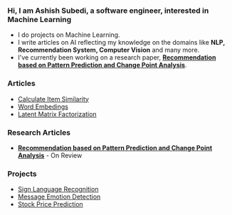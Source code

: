 ### Hi, I am Ashish Subedi, a software engineer, interested in Machine Learning

* I do projects on Machine Learning.
* I write articles on AI reflecting my knowledge on the domains like **NLP, Recommendation System, Computer Vision** and many more.
* I've currently been working on a research paper, **[Recommendation based on Pattern Prediction and Change Point Analysis](https://www.researchgate.net/publication/344397561_Recommendation_based_on_Pattern_Prediction_Change_Point_Analysis)**.

### Articles
* [Calculate Item Similarity](https://medium.com/swlh/calculate-item-similarity-d7a6255c912d)
* [Word Embedings](https://medium.com/analytics-vidhya/word-embeddings-b859184304fe)
* [Latent Matrix Factorization](https://medium.com/swlh/latent-matrix-factorization-6fa1cd0b2e5f)

### Research Articles
* **[Recommendation based on Pattern Prediction and Change Point Analysis](https://www.researchgate.net/publication/344397561_Recommendation_based_on_Pattern_Prediction_Change_Point_Analysis)** - On Review


### Projects
* [Sign Language Recognition](https://github.com/Scorpi35/Sign-Language-Recognition)
* [Message Emotion Detection](http://emotion-detection-messenger.herokuapp.com/)
* [Stock Price Prediction](https://github.com/Scorpi35/Stock_Price_Prediction-LSTM)


